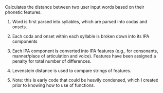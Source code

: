 Calculates the distance between two user input words based on their phonetic features.
1. Word is first parsed into syllables, which are parsed into codas and onsets.
2. Each coda and onset within each syllable is broken down into its IPA components
3. Each IPA component is converted into IPA features (e.g., for consonants, manner/place of articulation and voice). Features have been assigned a penalty for total number of differences.
4. Levenstein distance is used to compare strings of features.

5. Note: this is early code that could be heavily condensed, which I created prior to knowing how to use of functions.
